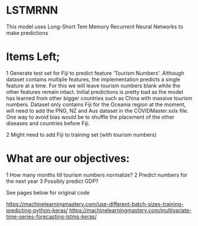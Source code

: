 # LSTMRNN

This model uses Long-Short Tem Memory Recurrent Neural Networks to make predictions

# Items Left;

1	Generate test set for Fiji to predict feature 'Tourism Numbers'. Although dataset contains multiple features, the  implementation predicts a single feature at a time. For this we will leave tourism numbers blank while the other features remain intact. Initial predictions is pretty bad as the model has learned from other bigger countries such as China with massive tourism numbers. Dataset only contains Fiji for the Oceania region at the moment, will need to add the PNG, NZ and Aus dataset in the COVIDMaster.xslx file. One way to avoid bias would be to shuffle the placement of the other diseases and countries before Fiji.

2   Might need to add Fiji to training set (with tourism numbers) 

# What are our objectives:

1   How many months till tourism numbers normalize?
2	Predict numbers for the next year
3   Possibly predict GDP?

See pages below for original code

https://machinelearningmastery.com/use-different-batch-sizes-training-predicting-python-keras/
https://machinelearningmastery.com/multivariate-time-series-forecasting-lstms-keras/
